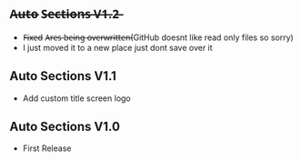 ## A̶u̶t̶o̶ S̶e̶c̶t̶i̶o̶n̶s̶ V̶1̶.2̶
- F̶i̶x̶e̶d̶ A̶r̶e̶s̶ b̶e̶i̶n̶g̶ o̶v̶e̶r̶w̶r̶i̶t̶t̶e̶n̶(GitHub doesnt like read only files so sorry)
- I just moved it to a new place just dont save over it
## Auto Sections V1.1
- Add custom title screen logo

## Auto Sections V1.0 
- First Release 
